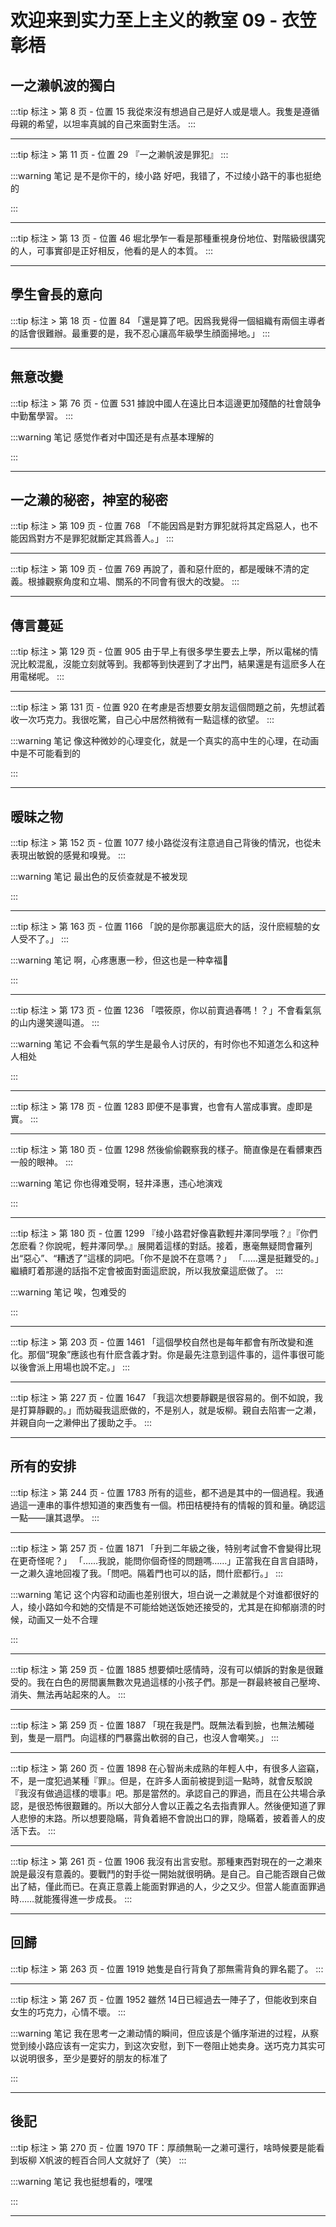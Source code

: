 # 欢迎来到实力至上主义的教室 09 - 衣笠彰梧

## 一之濑帆波的獨白 

:::tip 标注 > 第 8 页 - 位置 15
我從來沒有想過自己是好人或是壞人。我隻是遵循母親的希望，以坦率真誠的自己來面對生活。
:::

---

:::tip 标注 > 第 11 页 - 位置 29
『一之濑帆波是罪犯』
:::

:::warning 笔记
是不是你干的，绫小路
            好吧，我错了，不过绫小路干的事也挺绝的

:::

---

:::tip 标注 > 第 13 页 - 位置 46
堀北學乍一看是那種重視身份地位、對階級很講究的人，可事實卻是正好相反，他看的是人的本質。
:::

---

## 學生會長的意向 

:::tip 标注 > 第 18 页 - 位置 84
「還是算了吧。因爲我覺得一個組織有兩個主導者的話會很難辦。最重要的是，我不忍心讓高年級學生顔面掃地。」
:::

---

## 無意改變 

:::tip 标注 > 第 76 页 - 位置 531
據說中國人在遠比日本這邊更加殘酷的社會競争中勤奮學習。
:::

:::warning 笔记
感觉作者对中国还是有点基本理解的

:::

---

## 一之濑的秘密，神室的秘密 

:::tip 标注 > 第 109 页 - 位置 768
「不能因爲是對方罪犯就将其定爲惡人，也不能因爲對方不是罪犯就斷定其爲善人。」
:::

---

:::tip 标注 > 第 109 页 - 位置 769
再說了，善和惡什麽的，都是暧昧不清的定義。根據觀察角度和立場、關系的不同會有很大的改變。
:::

---

## 傳言蔓延 

:::tip 标注 > 第 129 页 - 位置 905
由于早上有很多學生要去上學，所以電梯的情況比較混亂，沒能立刻就等到。我都等到快遲到了才出門，結果還是有這麽多人在用電梯呢。
:::

---

:::tip 标注 > 第 131 页 - 位置 920
在考慮是否想要女朋友這個問題之前，先想試着收一次巧克力。我很吃驚，自己心中居然稍微有一點這樣的欲望。
:::

:::warning 笔记
像这种微妙的心理变化，就是一个真实的高中生的心理，在动画中是不可能看到的

:::

---

## 暧昧之物 

:::tip 标注 > 第 152 页 - 位置 1077
绫小路從沒有注意過自己背後的情況，也從未表現出敏銳的感覺和嗅覺。
:::

:::warning 笔记
最出色的反侦查就是不被发现

:::

---

:::tip 标注 > 第 163 页 - 位置 1166
「說的是你那裏這麽大的話，沒什麽經驗的女人受不了。」
:::

:::warning 笔记
啊，心疼惠惠一秒，但这也是一种幸福🥰

:::

---

:::tip 标注 > 第 173 页 - 位置 1236
「喂筱原，你以前賣過春嗎！？」不會看氣氛的山内邊笑邊叫道。
:::

:::warning 笔记
不会看气氛的学生是最令人讨厌的，有时你也不知道怎么和这种人相处

:::

---

:::tip 标注 > 第 178 页 - 位置 1283
即便不是事實，也會有人當成事實。虛即是實。
:::

---

:::tip 标注 > 第 180 页 - 位置 1298
然後偷偷觀察我的樣子。簡直像是在看髒東西一般的眼神。
:::

:::warning 笔记
你也得难受啊，轻井泽惠，违心地演戏

:::

---

:::tip 标注 > 第 180 页 - 位置 1299
『绫小路君好像喜歡輕井澤同學哦？』『你們怎麽看？你說呢，輕井澤同學。』展開着這樣的對話。接着，惠毫無疑問會羅列出“惡心”、“糟透了”這樣的詞吧。「你不是說不在意嗎？」
            「……還是挺難受的。」繼續盯着那邊的話指不定會被面對面這麽說，所以我放棄這麽做了。
:::

:::warning 笔记
唉，包难受的

:::

---

:::tip 标注 > 第 203 页 - 位置 1461
「這個學校自然也是每年都會有所改變和進化。那個“現象”應該也有什麽含義才對。你是最先注意到這件事的，這件事很可能以後會派上用場也說不定。」
:::

---

:::tip 标注 > 第 227 页 - 位置 1647
「我這次想要靜觀是很容易的。倒不如說，我是打算靜觀的。」而妨礙我這麽做的，不是别人，就是坂柳。親自去陷害一之濑，并親自向一之濑伸出了援助之手。
:::

---

## 所有的安排 

:::tip 标注 > 第 244 页 - 位置 1783
所有的這些，都不過是其中的一個過程。我通過這一連串的事件想知道的東西隻有一個。栉田桔梗持有的情報的質和量。确認這一點——讓其退學。
:::

---

:::tip 标注 > 第 257 页 - 位置 1871
「升到二年級之後，特别考試會不會變得比現在更奇怪呢？」 「……我說，能問你個奇怪的問題嗎……」正當我在自言自語時，一之濑久違地回複了我。「問吧。隔着門也可以的話，問什麽都行。」
:::

:::warning 笔记
这个内容和动画也差别很大，坦白说一之濑就是个对谁都很好的人，绫小路如今和她的交情是不可能给她送饭她还接受的，尤其是在抑郁崩溃的时候，动画又一处不合理

:::

---

:::tip 标注 > 第 259 页 - 位置 1885
想要傾吐感情時，沒有可以傾訴的對象是很難受的。我在白色的房間裏無數次見過這樣的小孩子們。那是一群最終被自己壓垮、消失、無法再站起來的人。
:::

---

:::tip 标注 > 第 259 页 - 位置 1887
「現在我是門。既無法看到臉，也無法觸碰到，隻是一扇門。向這樣的門暴露出軟弱的自己，也沒人會嘲笑。」
:::

---

:::tip 标注 > 第 260 页 - 位置 1898
在心智尚未成熟的年輕人中，有很多人盜竊，不，是一度犯過某種『罪』。但是，在許多人面前被提到這一點時，就會反駁說『我沒有做過這樣的壞事』吧。那是當然的。承認自己的罪過，而且在公共場合承認，是很恐怖很艱難的。所以大部分人會以正義之名去指責罪人。然後便知道了罪人悲慘的末路。所以想要隐瞞，背負着絕不會說出口的罪，隐瞞着，披着善人的皮活下去。
:::

---

:::tip 标注 > 第 261 页 - 位置 1906
我沒有出言安慰。那種東西對現在的一之濑來說是最沒有意義的。要戰鬥的對手從一開始就很明确。是自己。自己能否跟自己做出了結，僅此而已。在真正意義上能面對罪過的人，少之又少。但當人能直面罪過時……就能獲得進一步成長。
:::

---

## 回歸 

:::tip 标注 > 第 263 页 - 位置 1919
她隻是自行背負了那無需背負的罪名罷了。
:::

---

:::tip 标注 > 第 267 页 - 位置 1952
雖然 14日已經過去一陣子了，但能收到來自女生的巧克力，心情不壞。
:::

:::warning 笔记
我在思考一之濑动情的瞬间，但应该是个循序渐进的过程，从察觉到绫小路应该有一定实力，到这次安慰，到下一卷阻止她卖身。送巧克力其实可以说明很多，至少是要好的朋友的标准了

:::

---

## 後記 

:::tip 标注 > 第 270 页 - 位置 1970
TF：厚顔無恥一之濑可還行，啥時候要是能看到坂柳 X帆波的輕百合同人文就好了（笑）
:::

:::warning 笔记
我也挺想看的，嘿嘿

:::

---


